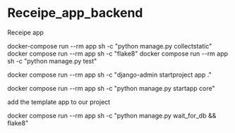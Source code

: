 # Receipe_app_backend
Receipe app

docker-compose run --rm app sh -c "python manage.py collectstatic"
docker compose run --rm app sh -c "flake8"
docker compose run --rm app sh -c "python manage.py test"

docker compose run --rm app sh -c "django-admin startproject app ."

docker compose run --rm app sh -c "python manage.py startapp core"

add the template app to our project

docker compose run --rm app sh -c "python manage.py wait_for_db && flake8"